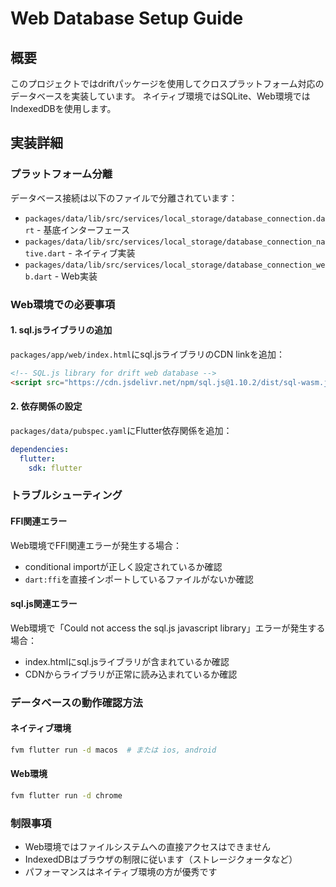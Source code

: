 # Web Database Setup Guide

## 概要
このプロジェクトではdriftパッケージを使用してクロスプラットフォーム対応のデータベースを実装しています。
ネイティブ環境ではSQLite、Web環境ではIndexedDBを使用します。

## 実装詳細

### プラットフォーム分離
データベース接続は以下のファイルで分離されています：

- `packages/data/lib/src/services/local_storage/database_connection.dart` - 基底インターフェース
- `packages/data/lib/src/services/local_storage/database_connection_native.dart` - ネイティブ実装
- `packages/data/lib/src/services/local_storage/database_connection_web.dart` - Web実装

### Web環境での必要事項

#### 1. sql.jsライブラリの追加
`packages/app/web/index.html`にsql.jsライブラリのCDN linkを追加：

```html
<!-- SQL.js library for drift web database -->
<script src="https://cdn.jsdelivr.net/npm/sql.js@1.10.2/dist/sql-wasm.js"></script>
```

#### 2. 依存関係の設定
`packages/data/pubspec.yaml`にFlutter依存関係を追加：

```yaml
dependencies:
  flutter:
    sdk: flutter
```

### トラブルシューティング

#### FFI関連エラー
Web環境でFFI関連エラーが発生する場合：
- conditional importが正しく設定されているか確認
- `dart:ffi`を直接インポートしているファイルがないか確認

#### sql.js関連エラー
Web環境で「Could not access the sql.js javascript library」エラーが発生する場合：
- index.htmlにsql.jsライブラリが含まれているか確認
- CDNからライブラリが正常に読み込まれているか確認

### データベースの動作確認方法

#### ネイティブ環境
```bash
fvm flutter run -d macos  # または ios, android
```

#### Web環境  
```bash
fvm flutter run -d chrome
```

### 制限事項
- Web環境ではファイルシステムへの直接アクセスはできません
- IndexedDBはブラウザの制限に従います（ストレージクォータなど）
- パフォーマンスはネイティブ環境の方が優秀です